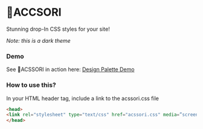 # 🎀ACCSORI
 Stunning drop-In CSS styles for your site!
 
 *Note: this is a dark theme*

 ### Demo
 See 🎀ACSSORI in action here:
 [Design Palette Demo](https://accsori.vercel.app/)

 ### How to use this?
 In your HTML header tag, include a link to the acssori.css file

 ```html
 <head>
<link rel="stylesheet" type="text/css" href="acssori.css" media=”screen” />
</head>
```

